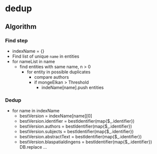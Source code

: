 # dedup
## Algorithm

### Find step

* indexName = {}
* Find list of unique `name` in entities
* for nameList in name
  * find entities with same name, n > 0
    * for entity in possible duplicates
      * compare authors
      * if mongeElkan > Threshold
        * indeName[name].push entities

### Dedup

* for name in indexName
  * bestVersion = indexName[name][0]
  * bestVersion.identifier = bestIdentifier(map{$_.identifier})
  * bestVersion.authors = bestIdentifier(map{$_.identifier})
  * bestVersion.subjects = bestIdentifier(map{$_.identifier})
  * bestVersion.abstractText = bestIdentifier(map{$_.identifier})
  * bestVersion.blaspatialdingens = bestIdentifier(map{$_.identifier})
  DB.replace …
